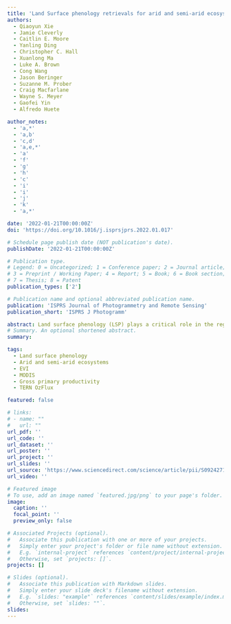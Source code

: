 ```yaml
---
title: 'Land Surface phenology retrievals for arid and semi-arid ecosystems'
authors:
  - Qiaoyun Xie
  - Jamie Cleverly 
  - Caitlin E. Moore
  - Yanling Ding
  - Christopher C. Hall
  - Xuanlong Ma
  - Luke A. Brown
  - Cong Wang
  - Jason Beringer
  - Suzanne M. Prober
  - Craig Macfarlane
  - Wayne S. Meyer
  - Gaofei Yin
  - Alfredo Huete

author_notes:
  - 'a,*'
  - 'a,b'
  - 'c,d'
  - 'a,e,*'
  - 'a'
  - 'f'
  - 'g'
  - 'h'
  - 'c'
  - 'i'
  - 'i'
  - 'j'
  - 'k'
  - 'a,*'

date: '2022-01-21T00:00:00Z'
doi: 'https://doi.org/10.1016/j.isprsjprs.2022.01.017'

# Schedule page publish date (NOT publication's date).
publishDate: '2022-01-21T00:00:00Z'

# Publication type.
# Legend: 0 = Uncategorized; 1 = Conference paper; 2 = Journal article;
# 3 = Preprint / Working Paper; 4 = Report; 5 = Book; 6 = Book section;
# 7 = Thesis; 8 = Patent
publication_types: ['2']

# Publication name and optional abbreviated publication name.
publication: 'ISPRS Journal of Photogrammetry and Remote Sensing'
publication_short: 'ISPRS J Photogramm'

abstract: Land surface phenology (LSP) plays a critical role in the regulation of photosynthesis, evapotranspiration, and energy fluxes. Significant progress has been made in extracting LSP information over large areas using satellite data, yet LSP retrievals remain a challenge over vast arid and semi-arid ecosystems because of sparse greenness, high variability and the lack of distinct annual patterns; for example, the MODerate Imaging Spectrometer (MODIS) Land Cover Dynamics Product MCD12Q2 that provides LSP metrics globally often failed to provide LSP information in these ecosystems. In this study, we used a modified threshold algorithm to extract LSP timing metrics, including the start, peak, and end of growing seasons, using the 16-day composite Enhanced Vegetation Index (EVI) time series from MODIS data. We applied this regionally customized algorithm across all arid and semi-arid climate regions of Australia (75% of the continental land area) encompassing shrublands, grasslands, savannas, woodlands, and croplands, extracting LSP metrics annually from 2003 to 2018, with up to two (phenology) seasons accounted for in each year. Our algorithm yielded an average of 64.9% successful rate of retrieval (proportion of pixels with retrieved LSP metrics) across 16 years in Arid and Semi-arid AUStralia (AS-AUS), which was a significant increase compared to the 14.5% rate of retrieval yielded in our study area by the global product and the major cause of the different performances between these two approaches was the different EVI amplitude restrictions utilized to avoid spurious peaks (i.e. EVI amplitude ≥ 0.1 used by the global product and peak EVI ≥ time series average EVI used by our algorithm). Gross primary productivity (GPP) measurements at OzFlux eddy covariance (EC) tower sites were used to cross-compare with the presence/absence of growing seasons detected by our algorithm, and 97% of our retrieved seasons matched with those extracted using EC data. Preliminary tests at five OzFlux sites showed that our algorithm was robust to view angle-induced sensitivity of the input data and showed similar performance when using EVI data calculated using MODIS Nadir BRDF-Adjusted Reflectance product. Our retrieved LSP metrics revealed that vegetation growth in arid ecosystems is highly irregular and can occur at any time of the year, more than once in a year, or can skip a year. The proportion of pixels with two growing seasons was found to be correlated with the average annual precipitation of the study area (p < 0.01), providing an estimation approach of LSP via rainfall. Our study improves the detection and measurement of vegetation phenology in arid and semi-arid regions by improving the spatial extend of LSP retrievals, which contributes to studies on LSP variations and dryland ecosystem resilience to climate change. More evaluation is planned for future work to assess and further improve the accuracy of the retrieved LSP metrics.
# Summary. An optional shortened abstract.
summary: 

tags:
  - Land surface phenology
  - Arid and semi-arid ecosystems
  - EVI
  - MODIS
  - Gross primary productivity
  - TERN OzFlux

featured: false

# links:
# - name: ""
#   url: ""
url_pdf: ''
url_code: ''
url_dataset: ''
url_poster: ''
url_project: ''
url_slides: ''
url_source: 'https://www.sciencedirect.com/science/article/pii/S0924271622000211?__cf_chl_tk=E53fs3Ug1Z6DDi2HCy7q1Cm995VoW7ah1SD4EsyKPfE-1699953778-0-gaNycGzNFhA'
url_video: ''

# Featured image
# To use, add an image named `featured.jpg/png` to your page's folder.
image:
  caption: ''
  focal_point: ''
  preview_only: false

# Associated Projects (optional).
#   Associate this publication with one or more of your projects.
#   Simply enter your project's folder or file name without extension.
#   E.g. `internal-project` references `content/project/internal-project/index.md`.
#   Otherwise, set `projects: []`.
projects: []

# Slides (optional).
#   Associate this publication with Markdown slides.
#   Simply enter your slide deck's filename without extension.
#   E.g. `slides: "example"` references `content/slides/example/index.md`.
#   Otherwise, set `slides: ""`.
slides:
---
```


